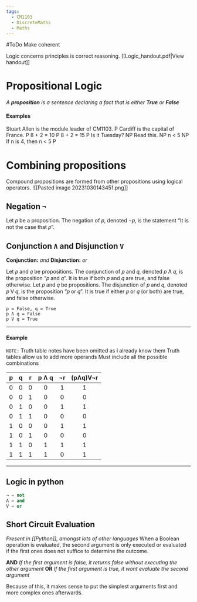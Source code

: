 ```yaml
---
tags:
  - CM1103
  - DiscreteMaths
  - Maths
---
```

#ToDo Make coherent

Logic concerns principles is correct reasoning.
[[Logic_handout.pdf|View handout]]
# Propositional Logic
*A **proposition** is a sentence declaring a fact that is either **True** or **False***
#### Examples
Stuart Allen is the module leader of CM1103. P
Cardiff is the capital of France. P
8 + 2 = 10 P
8 + 2 = 15 P
Is it Tuesday? NP
Read this. NP
n < 5 NP
If n is 4, then n < 5 P
# Combining propositions
Compound propositions are formed from other propositions using logical operators.
![[Pasted image 20231030143451.png]]
## Negation `¬`
Let 𝑝 be a proposition. The negation of 𝑝, denoted ¬𝑝, is the statement “It is not the case that 𝑝”.
## Conjunction `Ʌ` and Disjunction `V`
**Conjunction:** *and*
**Disjunction:** *or*

Let 𝑝 and 𝑞 be propositions. The conjunction of 𝑝 and 𝑞, denoted 𝑝 Ʌ 𝑞, is the proposition “𝑝 and 𝑞”. It is true if both 𝑝 and 𝑞 are true, and false otherwise.
Let 𝑝 and 𝑞 be propositions. The disjunction of 𝑝 and 𝑞, denoted 𝑝 V 𝑞, is the proposition “𝑝 or 𝑞”. It is true if either 𝑝 or 𝑞 (or both) are true, and false otherwise.

```
p = False, q = True
p Ʌ q = False
p V q = True
```
---
#### Example
`NOTE:` Truth table notes have been omitted as I already know them
Truth tables allow us to add more operands
Must include all the possible combinations

| p   | q   | r   | p Ʌ q | ¬r  | (pɅq)V¬r    |
| --- | --- | --- |:-----:|:---:|:---:|
| 0   | 0   | 0   |   0   |  1  | 1    |
| 0   | 0   | 1   |   0   |  0  | 0    |
| 0   | 1   | 0   |   0   |  1  | 1    |
| 0   | 1   | 1   |   0   |  0  | 0    |
| 1   | 0   | 0   |   0   |  1  | 1    |
| 1   | 0   | 1   |   0   |  0  | 0    |
| 1   | 1   | 0   |   1   |  1  | 1    |
| 1   | 1   | 1   |   1   |  0  | 1    |

---
## Logic in python
```Python
¬ = not
Ʌ = and
V = or
```
## Short Circuit Evaluation
*Present in [[Python]], amongst lots of other languages*
When a Boolean operation is evaluated, the second argument is only executed or evaluated if the first ones does not suffice to determine the outcome.

**AND** *If the first argument is false, it returns false without executing the other argument*
**OR** *If the first argument is true, it wont evaluate the second argument*

Because of this, it makes sense to put the simplest arguments first and more complex ones afterwards.
